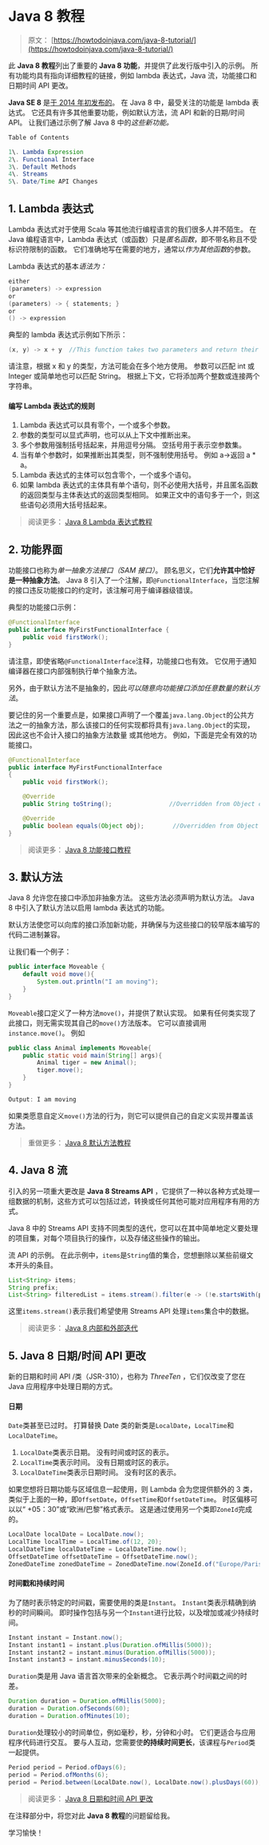 # Java 8 教程

> 原文： [https://howtodoinjava.com/java-8-tutorial/](https://howtodoinjava.com/java-8-tutorial/)

此 **Java 8 教程**列出了重要的 **Java 8 功能**，并提供了此发行版中引入的示例。 所有功能均具有指向详细教程的链接，例如 lambda 表达式，Java 流，功能接口和日期时间 API 更改。

**Java SE 8** 是[于 2014 年初发布的](https://blogs.oracle.com/thejavatutorials/jdk-8-is-released)。 在 Java 8 中，最受关注的功能是 lambda 表达式。 它还具有许多其他重要功能，例如默认方法，流 API 和新的日期/时间 API。 让我们通过示例了解 Java 8 中的*这些新功能。*

```java
Table of Contents

1\. Lambda Expression
2\. Functional Interface
3\. Default Methods
4\. Streams
5\. Date/Time API Changes
```

## 1\. Lambda 表达式

Lambda 表达式对于使用 Scala 等其他流行编程语言的我们很多人并不陌生。 在 Java 编程语言中，Lambda 表达式（或函数）只是*匿名函数*，即不带名称且不受标识符限制的函数。 它们准确地写在需要的地方，通常以*作为其他函数*的参数。

Lambda 表达式的基本*语法为：*

```java
either
(parameters) -> expression
or
(parameters) -> { statements; }
or 
() -> expression

```

典型的 lambda 表达式示例如下所示：

```java
(x, y) -> x + y  //This function takes two parameters and return their sum.

```

请注意，根据 x 和 y 的类型，方法可能会在多个地方使用。 参数可以匹配 int 或 Integer 或简单地也可以匹配 String。 根据上下文，它将添加两个整数或连接两个字符串。

#### 编写 Lambda 表达式的规则

1.  Lambda 表达式可以具有零个，一个或多个参数。
2.  参数的类型可以显式声明，也可以从上下文中推断出来。
3.  多个参数用强制括号括起来，并用逗号分隔。 空括号用于表示空参数集。
4.  当有单个参数时，如果推断出其类型，则不强制使用括号。 例如 a->返回 a * a。
5.  Lambda 表达式的主体可以包含零个，一个或多个语句。
6.  如果 lambda 表达式的主体具有单个语句，则不必使用大括号，并且匿名函数的返回类型与主体表达式的返回类型相同。 如果正文中的语句多于一个，则这些语句必须用大括号括起来。

> 阅读更多： [Java 8 Lambda 表达式教程](//howtodoinjava.com/java8/complete-lambda-expressions-tutorial-in-java/)

## 2\. 功能界面

功能接口也称为*单一抽象方法接口（SAM 接口）*。 顾名思义，它们**允许其中恰好是一种抽象方法**。 Java 8 引入了一个注解，即`@FunctionalInterface`，当您注解的接口违反功能接口的约定时，该注解可用于编译器级错误。

典型的功能接口示例：

```java
@FunctionalInterface
public interface MyFirstFunctionalInterface {
	public void firstWork();
}

```

请注意，即使省略`@FunctionalInterface`注释，功能接口也有效。 它仅用于通知编译器在接口内部强制执行单个抽象方法。

另外，由于默认方法不是抽象的，因此*可以随意向功能接口添加任意数量的默认方法*。

要记住的另一个重要点是，如果接口声明了一个覆盖`java.lang.Object`的公共方法之一的抽象方法，那么该接口的任何实现都将具有`java.lang.Object`的实现，因此这也不会计入接口的抽象方法数量 或其他地方。 例如，下面是完全有效的功能接口。

```java
@FunctionalInterface
public interface MyFirstFunctionalInterface 
{
	public void firstWork();

	@Override
	public String toString();                //Overridden from Object class

	@Override
	public boolean equals(Object obj);        //Overridden from Object class
}

```

> 阅读更多： [Java 8 功能接口教程](//howtodoinjava.com/java8/functional-interface-tutorial/)

## 3\. 默认方法

Java 8 允许您在接口中添加非抽象方法。 这些方法必须声明为默认方法。 Java 8 中引入了默认方法以启用 lambda 表达式的功能。

默认方法使您可以向库的接口添加新功能，并确保与为这些接口的较早版本编写的代码二进制兼容。

让我们看一个例子：

```java
public interface Moveable {
    default void move(){
        System.out.println("I am moving");
    }
}

```

`Moveable`接口定义了一种方法`move()`，并提供了默认实现。 如果有任何类实现了此接口，则无需实现其自己的`move()`方法版本。 它可以直接调用`instance.move()`。 例如

```java
public class Animal implements Moveable{
    public static void main(String[] args){
        Animal tiger = new Animal();
        tiger.move();
    }
}

Output: I am moving

```

如果类愿意自定义`move()`方法的行为，则它可以提供自己的自定义实现并覆盖该方法。

> 重做更多： [Java 8 默认方法教程](//howtodoinjava.com/java8/default-methods-in-java-8/)

## 4\. Java 8 流

引入的另一项重大更改是 **Java 8 Streams API** ，它提供了一种以各种方式处理一组数据的机制，这些方式可以包括过滤，转换或任何其他可能对应用程序有用的方式。

Java 8 中的 Streams API 支持不同类型的迭代，您可以在其中简单地定义要处理的项目集，对每个项目执行的操作，以及存储这些操作的输出。

流 API 的示例。 在此示例中，`items`是`String`值的集合，您想删除以某些前缀文本开头的条目。

```java
List<String> items;
String prefix;
List<String> filteredList = items.stream().filter(e -> (!e.startsWith(prefix))).collect(Collectors.toList());

```

这里`items.stream()`表示我们希望使用 Streams API 处理`items`集合中的数据。

> 阅读更多： [Java 8 内部和外部迭代](//howtodoinjava.com/java8/java-8-tutorial-internal-vs-external-iteration/)

## 5\. Java 8 日期/时间 API 更改

新的日期和时间 API /类（JSR-310），也称为 *ThreeTen* ，它们仅改变了您在 Java 应用程序中处理日期的方式。

#### 日期

`Date`类甚至已过时。 打算替换 Date 类的新类是`LocalDate`，`LocalTime`和`LocalDateTime`。

1.  `LocalDate`类表示日期。 没有时间或时区的表示。
2.  `LocalTime`类表示时间。 没有日期或时区的表示。
3.  `LocalDateTime`类表示日期时间。 没有时区的表示。

如果您想将日期功能与区域信息一起使用，则 Lambda 会为您提供额外的 3 类，类似于上面的一种，即`OffsetDate`，`OffsetTime`和`OffsetDateTime`。 时区偏移可以以“ +05：30”或“欧洲/巴黎”格式表示。 这是通过使用另一个类即`ZoneId`完成的。

```java
LocalDate localDate = LocalDate.now();
LocalTime localTime = LocalTime.of(12, 20);
LocalDateTime localDateTime = LocalDateTime.now(); 
OffsetDateTime offsetDateTime = OffsetDateTime.now();
ZonedDateTime zonedDateTime = ZonedDateTime.now(ZoneId.of("Europe/Paris"));

```

#### 时间戳和持续时间

为了随时表示特定的时间戳，需要使用的类是`Instant`。 `Instant`类表示精确到纳秒的时间瞬间。 即时操作包括与另一个`Instant`进行比较，以及增加或减少持续时间。

```java
Instant instant = Instant.now();
Instant instant1 = instant.plus(Duration.ofMillis(5000));
Instant instant2 = instant.minus(Duration.ofMillis(5000));
Instant instant3 = instant.minusSeconds(10);

```

`Duration`类是用 Java 语言首次带来的全新概念。 它表示两个时间戳之间的时差。

```java
Duration duration = Duration.ofMillis(5000);
duration = Duration.ofSeconds(60);
duration = Duration.ofMinutes(10);

```

`Duration`处理较小的时间单位，例如毫秒，秒，分钟和小时。 它们更适合与应用程序代码进行交互。 要与人互动，您需要使**的持续时间更长**，该课程与`Period`类一起提供。

```java
Period period = Period.ofDays(6);
period = Period.ofMonths(6);
period = Period.between(LocalDate.now(), LocalDate.now().plusDays(60));

```

> 阅读更多： [Java 8 日期和时间 API 更改](//howtodoinjava.com/java8/date-and-time-api-changes-in-java-8-lambda/)

在注释部分中，将您对此 **Java 8 教程**的问题留给我。

学习愉快！